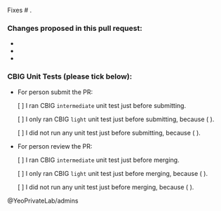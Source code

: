 Fixes # .

### Changes proposed in this pull request:

- 
-
-

### CBIG Unit Tests (please tick below):
- For person submit the PR:

  [ ]  I ran CBIG `intermediate` unit test just before submitting.
  
  [ ]  I only ran CBIG `light` unit test just before submitting, because (   ).
  
  [ ]  I did not run any unit test just before submitting, because (   ).

- For person review the PR:

  [ ]  I ran CBIG `intermediate` unit test just before merging.
  
  [ ]  I only ran CBIG `light` unit test just before merging, because (   ).
  
  [ ]  I did not run any unit test just before merging, because (   ).

@YeoPrivateLab/admins
